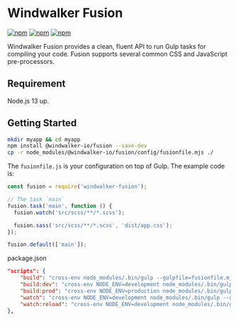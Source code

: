 # Windwalker Fusion

[![npm](https://img.shields.io/npm/l/windwalker-fusion.svg)](https://www.npmjs.com/package/windwalker-fusion)
[![npm](https://img.shields.io/npm/v/windwalker-fusion.svg)](https://www.npmjs.com/package/windwalker-fusion)
[![npm](https://img.shields.io/npm/dt/windwalker-fusion.svg)](https://www.npmjs.com/package/windwalker-fusion)

Windwalker Fusion provides a clean, fluent API to run Gulp tasks for compiling your code.
Fusion supports several common CSS and JavaScript pre-processors.

## Requirement

Node.js 13 up.

## Getting Started

```bash
mkdir myapp && cd myapp
npm install @windwalker-io/fusion --save-dev
cp -r node_modules/@windwalker-io/fusion/config/fusionfile.mjs ./
```

The `fusionfile.js` is your configuration on top of Gulp. The example code is:

```js
const fusion = require('windwalker-fusion');

// The task `main`
fusion.task('main', function () {
  fusion.watch('src/scss/**/*.scss');

  fusion.sass('src/scss/**/*.scss', 'dist/app.css');
});

fusion.default(['main']);
```

package.json

```json
"scripts": {
    "build": "cross-env node_modules/.bin/gulp --gulpfile=fusionfile.mjs",
    "build:dev": "cross-env NODE_ENV=development node_modules/.bin/gulp --gulpfile=fusionfile.mjs",
    "build:prod": "cross-env NODE_ENV=production node_modules/.bin/gulp --gulpfile=fusionfile.mjs",
    "watch": "cross-env NODE_ENV=development node_modules/.bin/gulp --gulpfile=fusionfile.mjs --watch",
    "watch:reload": "cross-env NODE_ENV=development node_modules/.bin/gulp --gulpfile=fusionfile.mjs --watch --livereload"
},
```
